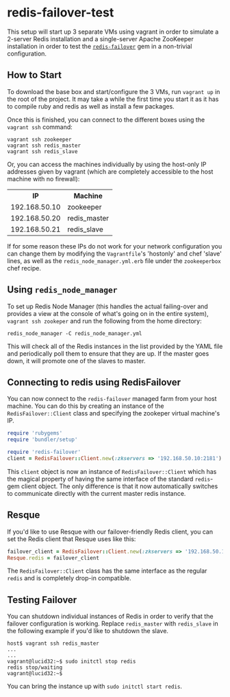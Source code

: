 redis-failover-test
===================

This setup will start up 3 separate VMs using vagrant in order to simulate a 2-server Redis installation and a single-server Apache ZooKeeper installation in order to test the [`redis-failover`](https://github.com/ryanlecompte/redis_failover) gem in a non-trivial configuration.

How to Start
------------

To download the base box and start/configure the 3 VMs, run `vagrant up` in the root of the project. It may take a while the first time you start it as it has to compile ruby and redis as well as install a few packages.

Once this is finished, you can connect to the different boxes using the `vagrant ssh` command:

    vagrant ssh zookeeper
    vagrant ssh redis_master
    vagrant ssh redis_slave

Or, you can access the machines individually by using the host-only IP addresses given by vagrant (which are completely accessible to the host machine with no firewall):

<table>
  <tr>
    <th>IP</th><th>Machine</th>
  </tr>
  <tr>
    <td>192.168.50.10</td><td>zookeeper</td>
  </tr>
  <tr>
    <td>192.168.50.20</td><td>redis_master</td>
  </tr>
    <tr>
    <td>192.168.50.21</td><td>redis_slave</td>
  </tr>
</table>

If for some reason these IPs do not work for your network configuration you can change them by modifying the `Vagrantfile`'s 'hostonly' and chef 'slave' lines, as well as the `redis_node_manager.yml.erb` file under the `zookeeperbox` chef recipe.

Using `redis_node_manager`
--------------------------
To set up Redis Node Manager (this handles the actual failing-over and provides a view at the console of what's going on in the entire system), `vagrant ssh zookeper` and run the following from the home directory:

    redis_node_manager -C redis_node_manager.yml

This will check all of the Redis instances in the list provided by the YAML file and periodically poll them to ensure that they are up. If the master goes down, it will promote one of the slaves to master.

Connecting to redis using RedisFailover
---------------------------------------
You can now connect to the `redis-failover` managed farm from your host machine. You can do this by creating an instance of the `RedisFailover::Client` class and specifying the zookeper virtual machine's IP.

```ruby
require 'rubygems'
require 'bundler/setup'

require 'redis-failover'
client = RedisFailover::Client.new(:zkservers => '192.168.50.10:2181')
```
This `client` object is now an instance of `RedisFailover::Client` which has the magical property of having the same interface of the standard `redis`-gem client object. The only difference is that it now automatically switches to communicate directly with the current master redis instance. 

Resque
------
If you'd like to use Resque with our failover-friendly Redis client, you can set the Redis client that Resque uses like this:

```ruby
failover_client = RedisFailover::Client.new(:zkservers => '192.168.50.10:2181')
Resque.redis = failover_client
```

The `RedisFailover::Client` class has the same interface as the regular `redis` and is completely drop-in compatible. 

Testing Failover
----------------
You can shutdown individual instances of Redis in order to verify that the failover configuration is working. Replace `redis_master` with `redis_slave` in the following example if you'd like to shutdown the slave.

    host$ vagrant ssh redis_master
    ...
    ...
    vagrant@lucid32:~$ sudo initctl stop redis
    redis stop/waiting
    vagrant@lucid32:~$ 

You can bring the instance up with `sudo initctl start redis`.

